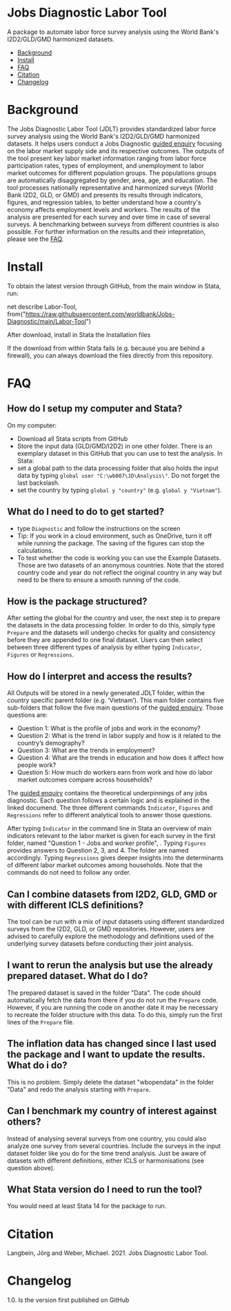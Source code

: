 # Jobs Diagnostic Labor Tool
A package to automate labor force survey analysis using the World Bank's I2D2/GLD/GMD harmonized datasets. 

- [Background](https://github.com/worldbank/Jobs-Diagnostic/tree/main/Labor-Tool/README.md#Background)
- [Install](https://github.com/worldbank/Jobs-Diagnostic/tree/main/Labor-Tool/README.md#Install)
- [FAQ](https://github.com/worldbank/Jobs-Diagnostic/tree/main/Labor-Tool/README.md#FAQ)
- [Citation](https://github.com/worldbank/Jobs-Diagnostic/tree/main/Labor-Tool/README.md#Citation)
- [Changelog](https://github.com/worldbank/Jobs-Diagnostic/tree/main/Labor-Tool/README.md#Changelog)

# Background
The Jobs Diagnostic Labor Tool (JDLT) provides standardized labor force survey analysis using the World Bank's I2D2/GLD/GMD harmonized datasets. It helps users conduct a Jobs Diagnostic [guided enquiry](https://openknowledge.worldbank.org/bitstream/handle/10986/33491/Theoretical-Underpinnings-of-Jobs-Diagnostics.pdf?sequence=1&isAllowed=y) focusing on the labor market supply side and its respective outcomes. The outputs of the tool present key labor market information ranging from labor force participation rates, types of employment, and unemployment to labor market outcomes for different population groups. The populations groups are automatically disaggregated by gender, area, age, and education. The tool processes nationally representative and harmonized surveys (World Bank I2D2, GLD, or GMD) and presents its results through indicators, figures, and regression tables, to better understand how a country's economy affects employment levels and workers. The results of the analysis are presented for each survey and over time in case of several surveys. A benchmarking between surveys from different countries is also possible. For further information on the results and their intepretation, please see the [FAQ](https://github.com/JoergLangbein/LM-Toolkit/blob/main/README.md#FAQ). 


# Install

To obtain the latest version through GitHub, from the main window in Stata, run:

net describe Labor-Tool, from("https://raw.githubusercontent.com/worldbank/Jobs-Diagnostic/main/Labor-Tool")

After download, install in Stata the Installation files

If the download from within Stata fails (e.g. because you are behind a firewall), you can always download the files directly from this repository. 


# FAQ
## How do I setup my computer and Stata?
On my computer:
- Download all Stata scripts from GitHub
- Store the input data (GLD/GMD/I2D2) in one other folder. There is an exemplary dataset in this GitHub that you can use to test the analysis.
In Stata: 
- set a global path to the data processing folder that also holds the input data by typing `global user "C:\wb007\JD\Analysis\"`. Do not forget the last backslash.
- set the country by typing `global y "country"` (e.g. `global y "Vietnam"`). 

## What do I need to do to get started? 
- type `Diagnostic` and follow the instructions on the screen
- Tip: If you work in a cloud environment, such as OneDrive, turn it off while running the package. The saving of the figures can stop the calculations.
- To test whether the code is working you can use the Example Datasets. Those are two datasets of an anonymous countries. Note that the stored country code and year do not reflect the original country in any way but need to be there to ensure a smooth running of the code.  

## How is the package structured? 
After setting the global for the country and user, the next step is to prepare the datasets in the data processing folder. In order to do this, simply type `Prepare` and the datasets will undergo checks for quality and consistency before they are appended to one final dataset. Users can then select between three different types of analysis by either typing `Indicator`, `Figures` or `Regressions`.

## How do I interpret and access the results? 
All Outputs will be stored in a newly generated JDLT folder, within the country specific parent folder (e.g. ‘Vietnam’). This main folder contains five sub-folders that follow the five main questions of the [guided enquiry](https://openknowledge.worldbank.org/bitstream/handle/10986/33491/Theoretical-Underpinnings-of-Jobs-Diagnostics.pdf?sequence=1&isAllowed=y). Those questions are: 

- Question 1: What is the profile of jobs and work in the economy?
- Question 2: What is the trend in labor supply and how is it related to the country’s demography?
- Question 3: What are the trends in employment?
- Question 4: What are the trends in education and how does it affect how people work?
- Question 5: How much do workers earn from work and how do labor market outcomes compare across households?

The [guided enquiry](https://openknowledge.worldbank.org/bitstream/handle/10986/33491/Theoretical-Underpinnings-of-Jobs-Diagnostics.pdf?sequence=1&isAllowed=y) contains the theoretical underpinnings of any jobs diagnostic. Each question follows a certain logic and is explained in the linked documend. The three different commands `Indicator`, `Figures` and `Regressions` refer to different analytical tools to answer those questions. 

After typing `Indicator` in the command line in Stata an overview of main indicators relevant to the labor market is given for each survey in the first folder, named "Question 1 - Jobs and worker profile", .
Typing `Figures` provides answers to Question 2, 3, and 4. The folder are named accordingly. Typing `Regressions` gives deeper insights into the determinants of different labor market outcomes among households. Note that the commands do not need to follow any order. 


## Can I combine datasets from I2D2, GLD, GMD or with different ICLS definitions? 
The tool can be run with a mix of input datasets using different standardized surveys from the I2D2, GLD, or GMD repositories. However, users are advised to carefully explore the methodology and definitions used of the underlying survey datasets before conducting their joint analysis. 

## I want to rerun the analysis but use the already prepared dataset. What do I do? 
The prepared dataset is saved in the folder "Data". The code should automatically fetch the data from there if you do not run the `Prepare` code. However, if you are running the code on another date it may be necessary to recreate the folder structure with this data. To do this, simply run the first lines of the `Prepare` file. 

## The inflation data has changed since I last used the package and I want to update the results. What do i do? 
This is no problem. Simply delete the dataset "wbopendata" in the folder "Data" and redo the analysis starting with `Prepare`. 

## Can I benchmark my country of interest against others? 
Instead of analysing several surveys from one country, you could also analyze one survey from several countries. Include the surveys in the input dataset folder like you do for the time trend analysis. Just be aware of datasets with different definitions, either ICLS or harmonisations (see question above). 

## What Stata version do I need to run the tool? 
You would need at least Stata 14 for the package to run. 


# Citation 
Langbein, Jörg and Weber, Michael. 2021. Jobs Diagnostic Labor Tool. 


# Changelog
1.0. Is the version first published on GitHub







